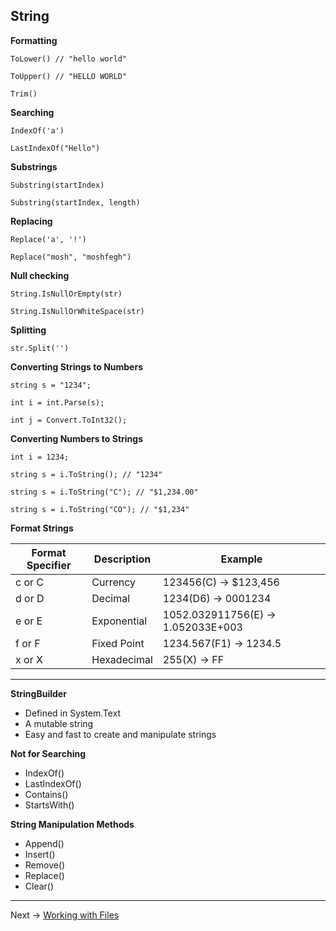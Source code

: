 ## String

**Formatting**
```
ToLower() // "hello world"

ToUpper() // "HELLO WORLD"

Trim()
```

**Searching**
```
IndexOf('a')

LastIndexOf("Hello")
```

**Substrings**
```
Substring(startIndex)

Substring(startIndex, length)
```

**Replacing**
```
Replace('a', '!')

Replace("mosh", "moshfegh")
```

**Null checking**
```
String.IsNullOrEmpty(str)

String.IsNullOrWhiteSpace(str)
```

**Splitting**
```
str.Split('')
```

**Converting Strings to Numbers**
```
string s = "1234";

int i = int.Parse(s);

int j = Convert.ToInt32();
```

**Converting Numbers to Strings**
```
int i = 1234;

string s = i.ToString(); // "1234"

string s = i.ToString("C"); // "$1,234.00"

string s = i.ToString("CO"); // "$1,234"
```
**Format Strings**

| Format Specifier | Description | Example  | 
| ------------- | ------------- | ------------- |
| c or C | Currency | 123456(C) -> $123,456 |
| d or D | Decimal | 1234(D6) -> 0001234 |
| e or E | Exponential | 1052.032911756(E) -> 1.052033E+003|
| f or F | Fixed Point | 1234.567(F1) -> 1234.5 |
| x or X | Hexadecimal | 255(X) -> FF |
___

**StringBuilder**
- Defined in System.Text
- A mutable string
- Easy and fast to create and manipulate strings

**Not for Searching**
- IndexOf()
- LastIndexOf()
- Contains()
- StartsWith()

**String Manipulation Methods**
- Append()
- Insert()
- Remove()
- Replace()
- Clear()
___

Next -> [Working with Files](https://github.com/JackieG19/Csharp-Working-with-Files)
